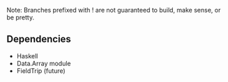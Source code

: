 Note: Branches prefixed with ! are not guaranteed to build, make sense, or be pretty.

## Dependencies

 - Haskell
 - Data.Array module
 - FieldTrip  (future)

